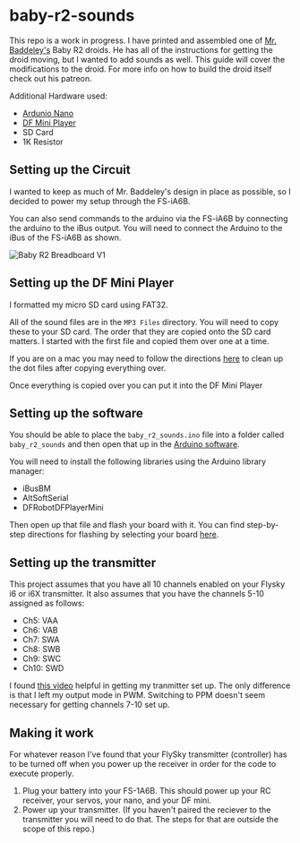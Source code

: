 # baby-r2-sounds

This repo is a work in progress. I have printed and assembled one of [Mr. Baddeley's](https://www.patreon.com/mrbaddeley) Baby R2 droids. He has all of the instructions for getting the droid moving, but I wanted to add sounds as well. This guide will cover the modifications to the droid. For more info on how to build the droid itself check out his patreon.

Additional Hardware used:

- [Ardunio Nano](https://store-usa.arduino.cc/products/arduino-nano?selectedStore=us)
- [DF Mini Player](https://www.dfrobot.com/product-1121.html)
- SD Card
- 1K Resistor

## Setting up the Circuit

I wanted to keep as much of Mr. Baddeley's design in place as possible, so I decided to power my setup through the FS-iA6B.

You can also send commands to the arduino via the FS-iA6B by connecting the arduino to the iBus output. You will need to connect the Arduino to the iBus of the FS-iA6B as shown.

![Baby R2 Breadboard V1](https://user-images.githubusercontent.com/39142975/149836900-255352c2-a780-4506-a653-6cfbed98c6dc.png)

## Setting up the DF Mini Player
I formatted my micro SD card using FAT32.

All of the sound files are in the `MP3 Files` directory. You will need to copy these to your SD card. The order that they are copied onto the SD card matters. I started with the first file and copied them over one at a time.

If you are on a mac you may need to follow the directions [here](https://wiki.dfrobot.com/DFPlayer_Mini_SKU_DFR0299#target_6) to clean up the dot files after copying everything over.

Once everything is copied over you can put it into the DF Mini Player

## Setting up the software

You should be able to place the `baby_r2_sounds.ino` file into a folder called `baby_r2_sounds` and then open that up in the [Arduino software](https://www.arduino.cc/en/software).

You will need to install the following libraries using the Arduino library manager:
- iBusBM
- AltSoftSerial
- DFRobotDFPlayerMini

Then open up that file and flash your board with it. You can find step-by-step directions for flashing by selecting your board [here](https://www.arduino.cc/en/Guide).

## Setting up the transmitter

This project assumes that you have all 10 channels enabled on your Flysky i6 or i6X transmitter. It also assumes that you have the channels 5-10 assigned as follows:

- Ch5: VAA
- Ch6: VAB
- Ch7: SWA
- Ch8: SWB
- Ch9: SWC
- Ch10: SWD

I found [this video](https://www.youtube.com/watch?v=ZwM_AoKfoj0) helpful in getting my tranmitter set up. The only difference is that I left my output mode in PWM. Switching to PPM doesn't seem necessary for getting channels 7-10 set up.

## Making it work

For whatever reason I've found that your FlySky transmitter (controller) has to be turned off when you power up the receiver in order for the code to execute properly.

1. Plug your battery into your FS-1A6B. This should power up your RC receiver, your servos, your nano, and your DF mini.
2. Power up your transmitter. (If you haven't paired the reciever to the transmitter you will need to do that. The steps for that are outside the scope of this repo.)
